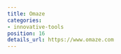 ```yaml
---
title: Omaze
categories:
- innovative-tools
position: 16
details_url: https://www.omaze.com
---
```


